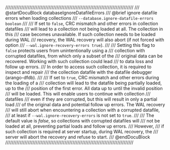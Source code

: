 ////////////////////////////////////////////////////////////////////////////////
/// @startDocuBlock databaseIgnoreDatafileErrors
/// @brief ignore datafile errors when loading collections
/// `--database.ignore-datafile-errors boolean`
///
/// If set to `false`, CRC mismatch and other errors in collection datafiles
/// will lead to a collection not being loaded at all. The collection in this
/// case becomes unavailable. If such collection needs to be loaded during WAL
/// recovery, the WAL recovery will also abort (if not forced with option
/// `--wal.ignore-recovery-errors true`).
///
/// Setting this flag to `false` protects users from unintentionally using a
/// collection with corrupted datafiles, from which only a subset of the
/// original data can be recovered. Working with such collection could lead
/// to data loss and follow up errors.
/// In order to access such collection, it is required to inspect and repair
/// the collection datafile with the datafile debugger (arango-dfdb).
///
/// If set to `true`, CRC mismatch and other errors during the loading of a
/// collection will lead to the datafile being partially loaded, up to the
/// position of the first error. All data up to until the invalid position
/// will be loaded. This will enable users to continue with collection
/// datafiles
/// even if they are corrupted, but this will result in only a partial load
/// of the original data and potential follow up errors. The WAL recovery
/// will still abort when encountering a collection with a corrupted datafile,
/// at least if `--wal.ignore-recovery-errors` is not set to `true`.
///
/// The default value is *false*, so collections with corrupted datafiles will
/// not be loaded at all, preventing partial loads and follow up errors.
/// However,
/// if such collection is required at server startup, during WAL recovery, the
/// server will abort the recovery and refuse to start.
/// @endDocuBlock
////////////////////////////////////////////////////////////////////////////////